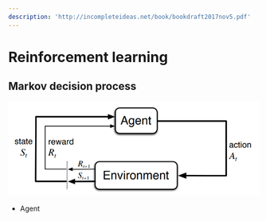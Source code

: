 ```yaml
---
description: 'http://incompleteideas.net/book/bookdraft2017nov5.pdf'
---
```


# Reinforcement learning

## Markov decision process

![Figure1: The agent-environment interaction in a Markov Decision Process.](.gitbook/assets/agent.png)

* Agent
